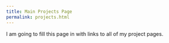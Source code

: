 ```yaml
---
title: Main Projects Page
permalink: projects.html
---
```


I am going to fill this page in with links to all of my project pages.
